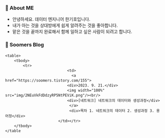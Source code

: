 ### 💬 About ME

- 안녕하세요. 데이터 엔지니어 한기호입니다.
- 내가 아는 것을 상대방에게 쉽게 알려주는 것을 좋아합니다.  
- 맡은 것을 끝까지 완료해서 함께 일하고 싶은 사람이 되려고 합니다.

### 🌱 Soomers Blog



    <table>
        <tbody>
            <tr>
                                <td>
                                  <a href="https://soomers.tistory.com/155">
                                <div>2023. 9. 21.</div>
                                <img width="100%" src="img/2NEuVkFdDdzyRP5NtPEViK.png"/><br/>
                                <div>[네트워크] 네트워크의 데이터와 생성과정</div>
                                 </a>
                                 <div>목차 1. 네트워크의 데이터 2. 생성과정 3. 용어정</div>
                            </td></tr>
        </tbody>
    </table
    
